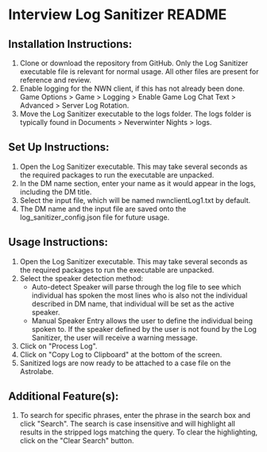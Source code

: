 # Interview Log Sanitizer README

## Installation Instructions:
1. Clone or download the repository from GitHub. Only the Log Sanitizer executable  file is relevant for normal usage. All other files are present for reference and review.
2. Enable logging for the NWN client, if this has not already been done. Game Options > Game > Logging > Enable Game Log Chat Text > Advanced > Server Log Rotation.
3. Move the Log Sanitizer executable to the logs folder. The logs folder is typically found in Documents > Neverwinter Nights > logs.

## Set Up Instructions:
1. Open the Log Sanitizer executable. This may take several seconds as the required packages to run the executable are unpacked.
2. In the DM name section, enter your name as it would appear in the logs, including the DM title.
3. Select the input file, which will be named nwnclientLog1.txt by default.
4. The DM name and the input file are saved onto the log_sanitizer_config.json file for future usage.

## Usage Instructions:
1. Open the Log Sanitizer executable. This may take several seconds as the required packages to run the executable are unpacked.
2. Select the speaker detection method:
    - Auto-detect Speaker will parse through the log file to see which individual has spoken the most lines who is also not the individual described in DM name, that individual will be set as the active speaker.
    - Manual Speaker Entry allows the user to define the individual being spoken to. If the speaker defined by the user is not found by the Log Sanitizer, the user will receive a warning message.
3. Click on "Process Log".
4. Click on "Copy Log to Clipboard" at the bottom of the screen.
5. Sanitized logs are now ready to be attached to a case file on the Astrolabe.

## Additional Feature(s):
1. To search for specific phrases, enter the phrase in the search box and click "Search". The search is case insensitive and will highlight all results in the stripped logs matching the query. To clear the highlighting, click on the "Clear Search" button.